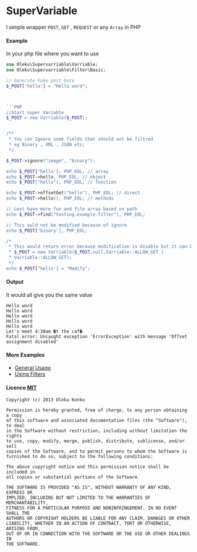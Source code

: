 SuperVariable
=============

I simple wrapper `POST`, `GET` , `REQUEST` or any `Array` in PHP

#### Example
In your php file where you want to use
```PHP
use Oleku\Supervarriable\Varriable;
use Oleku\Supervarriable\Filter\Basic;

// Generate Fake post Data
$_POST['hello'] = "Hello word";



```PHP
//Start super Variable
$_POST = new Varriable($_POST);


/**
 * You can Ignore some fields that should not be filtred
 * eg Binary , XML , JSON etc;
 */

$_POST->ignore("image", "binary");

echo $_POST['hello'], PHP_EOL; // array
echo $_POST->hello, PHP_EOL; // object
echo $_POST("hello"), PHP_EOL; // function

echo $_POST->offsetGet("hello"), PHP_EOL; // direct
echo $_POST->hello(), PHP_EOL; // methods

// Lest have more fun and file array based on path
echo $_POST->find("testing.example.filter"), PHP_EOL;

// This ould not be modified because of ignore
echo $_POST['binary'], PHP_EOL;

/*
 * This would return error because modification is disable but it can be enabled
 * $_POST = new Varriable($_POST,null,Varriable::ALLOW_GET |
 * Varriable::ALLOW_SET);
 */
echo $_POST['hello'] = "Modify";

```

#### Output

It would all give you the same value

	Hello word
	Hello word
	Hello word
	Hello word
	Hello word
	Let's meet 4:30am �t the caf�
	Fatal error: Uncaught exception 'ErrorException' with message 'Offset assignment disabled'



#### More Examples
- [General Usage](docs/USAGE_GENERAL.md)
- [Using Filters](docs/USAGE_FILTER.md)

#### Licence [MIT](http://opensource.org/licenses/MIT)

	Copyright (c) 2013 Oleku Konko

	Permission is hereby granted, free of charge, to any person obtaining a copy
	of this software and associated documentation files (the "Software"), to deal
	in the Software without restriction, including without limitation the rights
	to use, copy, modify, merge, publish, distribute, sublicense, and/or sell
	copies of the Software, and to permit persons to whom the Software is
	furnished to do so, subject to the following conditions:

	The above copyright notice and this permission notice shall be included in
	all copies or substantial portions of the Software.

	THE SOFTWARE IS PROVIDED "AS IS", WITHOUT WARRANTY OF ANY KIND, EXPRESS OR
	IMPLIED, INCLUDING BUT NOT LIMITED TO THE WARRANTIES OF MERCHANTABILITY,
	FITNESS FOR A PARTICULAR PURPOSE AND NONINFRINGEMENT. IN NO EVENT SHALL THE
	AUTHORS OR COPYRIGHT HOLDERS BE LIABLE FOR ANY CLAIM, DAMAGES OR OTHER
	LIABILITY, WHETHER IN AN ACTION OF CONTRACT, TORT OR OTHERWISE, ARISING FROM,
	OUT OF OR IN CONNECTION WITH THE SOFTWARE OR THE USE OR OTHER DEALINGS IN
	THE SOFTWARE.







